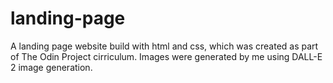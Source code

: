 # landing-page
A landing page website build with html and css, which was created as part of The Odin Project cirriculum.
Images were generated by me using DALL-E 2 image generation.
